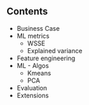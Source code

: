 ## Contents
- Business Case
- ML metrics
    -  WSSE
    -  Explained variance
- Feature engineering
- ML - Algos
    -  Kmeans
    -  PCA
- Evaluation
- Extensions

